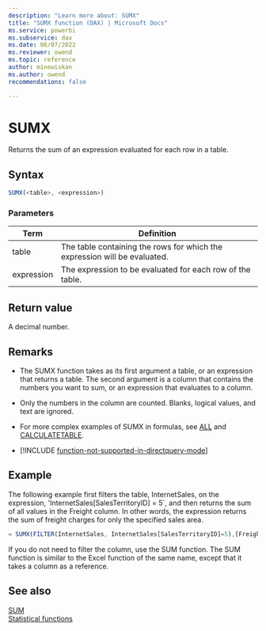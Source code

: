 ```yaml
---
description: "Learn more about: SUMX"
title: "SUMX function (DAX) | Microsoft Docs"
ms.service: powerbi 
ms.subservice: dax 
ms.date: 06/07/2022
ms.reviewer: owend
ms.topic: reference
author: minewiskan
ms.author: owend 
recommendations: false

---
```

# SUMX

Returns the sum of an expression evaluated for each row in a table.  
  
## Syntax  
  
```js
SUMX(<table>, <expression>)  
```
  
### Parameters  
  
|Term|Definition|  
|--------|--------------|  
|table|The table containing the rows for which the expression will be evaluated.|  
|expression|The expression to be evaluated for each row of the table.|  
  
## Return value

A decimal number.  
  
## Remarks

- The SUMX function takes as its first argument a table, or an expression that returns a table. The second argument is a column that contains the numbers you want to sum, or an expression that evaluates to a column.  
  
- Only the numbers in the column are counted. Blanks, logical values, and text are ignored.  
  
- For more complex examples of SUMX in formulas, see [ALL](all-function-dax.md) and [CALCULATETABLE](calculatetable-function-dax.md).  

- [!INCLUDE [function-not-supported-in-directquery-mode](includes/function-not-supported-in-directquery-mode.md)]

## Example

The following example first filters the table, InternetSales, on the expression, 'InternetSales[SalesTerritoryID] = 5`, and then returns the sum of all values in the Freight column. In other words, the expression returns the sum of freight charges for only the specified sales area.  
  
```js
= SUMX(FILTER(InternetSales, InternetSales[SalesTerritoryID]=5),[Freight])  
```

If you do not need to filter the column, use the SUM function. The SUM function is similar to the Excel function of the same name, except that it takes a column as a reference.  
  
## See also

[SUM](sum-function-dax.md)  
[Statistical functions](statistical-functions-dax.md)  
